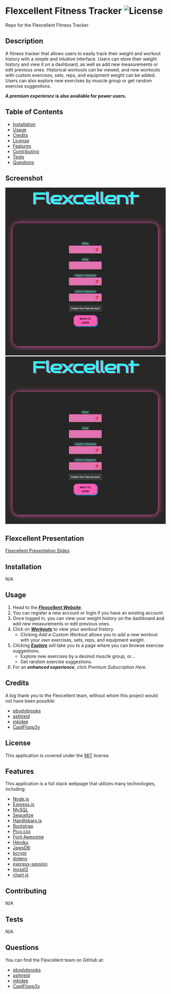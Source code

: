 # Flexcellent Fitness Tracker ![License](https://img.shields.io/badge/License-MIT-brightgreen.svg)
Repo for the Flexcellent Fitness Tracker

## Description 
A fitness tracker that allows users to easily track their weight and workout history with a simple and intuitive interface. Users can store their weight history and view it on a dashboard, as well as add new measurements or edit previous ones. Historical workouts can be viewed, and new workouts with custom exercises, sets, reps, and equipment weight can be added. Users can also explore new exercises by muscle group or get random exercise suggestions.

**A *premium experience* is also available for power users.**

## Table of Contents

* [Installation](#installation)
* [Usage](#usage)
* [Credits](#credits)
* [License](#license)
* [Features](#features)
* [Contributing](#contributing)
* [Tests](#tests)
* [Questions](#questions)

## Screenshot
![Screenshot of Flexcellent Register Page.](public/assets/images/screenshot2.png)
![Screenshot of Flexcellent Dashboard.](public/assets/images/screenshot2.png)

## Flexcellent Presentation
[Flexcellent Presentation Slides](https://www.canva.com/design/DAFk6BZjLtE/wtT1D7EX9xMWGalhYye0uQ/edit?utm_content=DAFk6BZjLtE&utm_campaign=designshare&utm_medium=link2&utm_source=sharebutton)

## Installation 
N/A

## Usage 
1. Head to the ***[Flexcellent Website](https://flexcellent.herokuapp.com/)***. 
2. You can register a new account or login if you have an existing account. 
3. Once logged in, you can view your weight history on the dashboard and add new measurements or edit previous ones. 
4. Click on ***[Workouts](https://flexcellent.herokuapp.com/workouts)*** to view your workout history. 
    * Clicking *Add a Custom Workout* allows you to add a new workout with your own exercises, sets, reps, and equipment weight.
5. Clicking ***[Explore](https://flexcellent.herokuapp.com/explore)*** will take you to a page where you can browse exercise suggestions.
    * Explore new exercises by a desired muscle group, or...
    * Get random exercise suggestions. 
6. For an ***enhanced experience***, click *Premium Subscription Here*.

## Credits 
A big thank you to the Flexcellent team, without whom this project would not have been possible:
* [pbodybrooks](https://github.com/pbodybrooks)
* [ashtreid](https://github.com/ashtreid)
* [mkidee](https://github.com/mkidee)
* [CaptFlopp3y](https://github.com/CaptFlopp3y)

## License
This application is covered under the [MIT](https://opensource.org/licenses/MIT) license.

## Features 
This application is a full stack webpage that utilizes many technologies, including:
* [Node.js](https://nodejs.org/en/)
* [Express.js](https://expressjs.com/)
* [MySQL](https://www.mysql.com/)
* [Sequelize](https://sequelize.org/)
* [Handlebars.js](https://handlebarsjs.com/)
* [Bootstrap](https://getbootstrap.com/)
* [Pico.css](https://picocss.com/)
* [Font Awesome](https://fontawesome.com/)
* [Heroku](https://www.heroku.com/)
* [JawsDB](https://www.jawsdb.com/)
* [bcrypt](https://www.npmjs.com/package/bcrypt)
* [dotenv](https://www.npmjs.com/package/dotenv)
* [express-session](https://www.npmjs.com/package/express-session)
* [mysql2](https://www.npmjs.com/package/mysql2)
* [chart.js](https://www.chartjs.org/)


## Contributing 
N/A

## Tests 
N/A

## Questions 
You can find the Flexcellent team on GitHub at:
* [pbodybrooks](https://github.com/pbodybrooks)
* [ashtreid](https://github.com/ashtreid)
* [mkidee](https://github.com/mkidee)
* [CaptFlopp3y](https://github.com/CaptFlopp3y)
